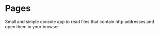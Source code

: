 # Pages
Small and simple console app to read files that contain http addresses and open them in your browser.
